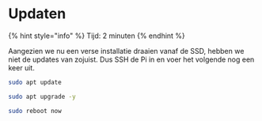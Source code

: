 # Updaten

{% hint style="info" %}
Tijd: 2 minuten
{% endhint %}

Aangezien we nu een verse installatie draaien vanaf de SSD, hebben we niet de updates van zojuist. Dus SSH de Pi in en voer het volgende nog een keer uit.

```bash
sudo apt update
```

```bash
sudo apt upgrade -y
```

```bash
sudo reboot now
```

